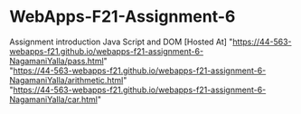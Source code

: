 # WebApps-F21-Assignment-6
Assignment introduction Java Script and DOM
[Hosted At]
"https://44-563-webapps-f21.github.io/webapps-f21-assignment-6-NagamaniYalla/pass.html" <br>
"https://44-563-webapps-f21.github.io/webapps-f21-assignment-6-NagamaniYalla/arithmetic.html" <br>
"https://44-563-webapps-f21.github.io/webapps-f21-assignment-6-NagamaniYalla/car.html" <br>